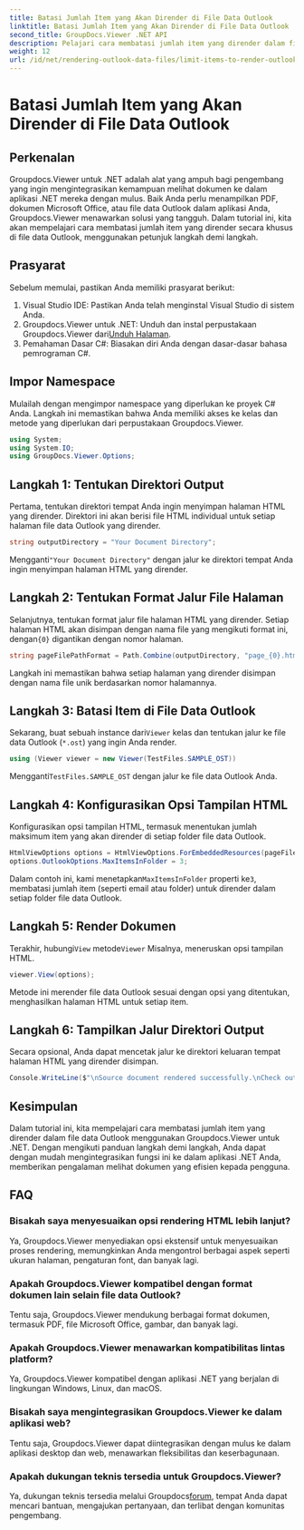 ```yaml
---
title: Batasi Jumlah Item yang Akan Dirender di File Data Outlook
linktitle: Batasi Jumlah Item yang Akan Dirender di File Data Outlook
second_title: GroupDocs.Viewer .NET API
description: Pelajari cara membatasi jumlah item yang dirender dalam file data Outlook menggunakan Groupdocs.Viewer untuk .NET. Ikuti langkah demi langkah kami untuk integrasi yang lancar.
weight: 12
url: /id/net/rendering-outlook-data-files/limit-items-to-render-outlook-data-files/
---
```


# Batasi Jumlah Item yang Akan Dirender di File Data Outlook

## Perkenalan
Groupdocs.Viewer untuk .NET adalah alat yang ampuh bagi pengembang yang ingin mengintegrasikan kemampuan melihat dokumen ke dalam aplikasi .NET mereka dengan mulus. Baik Anda perlu menampilkan PDF, dokumen Microsoft Office, atau file data Outlook dalam aplikasi Anda, Groupdocs.Viewer menawarkan solusi yang tangguh. Dalam tutorial ini, kita akan mempelajari cara membatasi jumlah item yang dirender secara khusus di file data Outlook, menggunakan petunjuk langkah demi langkah.
## Prasyarat
Sebelum memulai, pastikan Anda memiliki prasyarat berikut:
1. Visual Studio IDE: Pastikan Anda telah menginstal Visual Studio di sistem Anda.
2.  Groupdocs.Viewer untuk .NET: Unduh dan instal perpustakaan Groupdocs.Viewer dari[Unduh Halaman](https://releases.groupdocs.com/viewer/net/).
3. Pemahaman Dasar C#: Biasakan diri Anda dengan dasar-dasar bahasa pemrograman C#.

## Impor Namespace
Mulailah dengan mengimpor namespace yang diperlukan ke proyek C# Anda. Langkah ini memastikan bahwa Anda memiliki akses ke kelas dan metode yang diperlukan dari perpustakaan Groupdocs.Viewer.
```csharp
using System;
using System.IO;
using GroupDocs.Viewer.Options;
```
## Langkah 1: Tentukan Direktori Output
Pertama, tentukan direktori tempat Anda ingin menyimpan halaman HTML yang dirender. Direktori ini akan berisi file HTML individual untuk setiap halaman file data Outlook yang dirender.
```csharp
string outputDirectory = "Your Document Directory";
```
 Mengganti`"Your Document Directory"` dengan jalur ke direktori tempat Anda ingin menyimpan halaman HTML yang dirender.
## Langkah 2: Tentukan Format Jalur File Halaman
 Selanjutnya, tentukan format jalur file halaman HTML yang dirender. Setiap halaman HTML akan disimpan dengan nama file yang mengikuti format ini, dengan`{0}` digantikan dengan nomor halaman.
```csharp
string pageFilePathFormat = Path.Combine(outputDirectory, "page_{0}.html");
```
Langkah ini memastikan bahwa setiap halaman yang dirender disimpan dengan nama file unik berdasarkan nomor halamannya.
## Langkah 3: Batasi Item di File Data Outlook
 Sekarang, buat sebuah instance dari`Viewer` kelas dan tentukan jalur ke file data Outlook (`*.ost`) yang ingin Anda render.
```csharp
using (Viewer viewer = new Viewer(TestFiles.SAMPLE_OST))
```
 Mengganti`TestFiles.SAMPLE_OST` dengan jalur ke file data Outlook Anda.
## Langkah 4: Konfigurasikan Opsi Tampilan HTML
Konfigurasikan opsi tampilan HTML, termasuk menentukan jumlah maksimum item yang akan dirender di setiap folder file data Outlook.
```csharp
HtmlViewOptions options = HtmlViewOptions.ForEmbeddedResources(pageFilePathFormat);
options.OutlookOptions.MaxItemsInFolder = 3;
```
 Dalam contoh ini, kami menetapkan`MaxItemsInFolder` properti ke`3`, membatasi jumlah item (seperti email atau folder) untuk dirender dalam setiap folder file data Outlook.
## Langkah 5: Render Dokumen
 Terakhir, hubungi`View` metode`Viewer` Misalnya, meneruskan opsi tampilan HTML.
```csharp
viewer.View(options);
```
Metode ini merender file data Outlook sesuai dengan opsi yang ditentukan, menghasilkan halaman HTML untuk setiap item.
## Langkah 6: Tampilkan Jalur Direktori Output
Secara opsional, Anda dapat mencetak jalur ke direktori keluaran tempat halaman HTML yang dirender disimpan.
```csharp
Console.WriteLine($"\nSource document rendered successfully.\nCheck output in {outputDirectory}.");
```

## Kesimpulan
Dalam tutorial ini, kita mempelajari cara membatasi jumlah item yang dirender dalam file data Outlook menggunakan Groupdocs.Viewer untuk .NET. Dengan mengikuti panduan langkah demi langkah, Anda dapat dengan mudah mengintegrasikan fungsi ini ke dalam aplikasi .NET Anda, memberikan pengalaman melihat dokumen yang efisien kepada pengguna.
## FAQ
### Bisakah saya menyesuaikan opsi rendering HTML lebih lanjut?
Ya, Groupdocs.Viewer menyediakan opsi ekstensif untuk menyesuaikan proses rendering, memungkinkan Anda mengontrol berbagai aspek seperti ukuran halaman, pengaturan font, dan banyak lagi.
### Apakah Groupdocs.Viewer kompatibel dengan format dokumen lain selain file data Outlook?
Tentu saja, Groupdocs.Viewer mendukung berbagai format dokumen, termasuk PDF, file Microsoft Office, gambar, dan banyak lagi.
### Apakah Groupdocs.Viewer menawarkan kompatibilitas lintas platform?
Ya, Groupdocs.Viewer kompatibel dengan aplikasi .NET yang berjalan di lingkungan Windows, Linux, dan macOS.
### Bisakah saya mengintegrasikan Groupdocs.Viewer ke dalam aplikasi web?
Tentu saja, Groupdocs.Viewer dapat diintegrasikan dengan mulus ke dalam aplikasi desktop dan web, menawarkan fleksibilitas dan keserbagunaan.
### Apakah dukungan teknis tersedia untuk Groupdocs.Viewer?
 Ya, dukungan teknis tersedia melalui Groupdocs[forum](https://forum.groupdocs.com/c/viewer/9), tempat Anda dapat mencari bantuan, mengajukan pertanyaan, dan terlibat dengan komunitas pengembang.